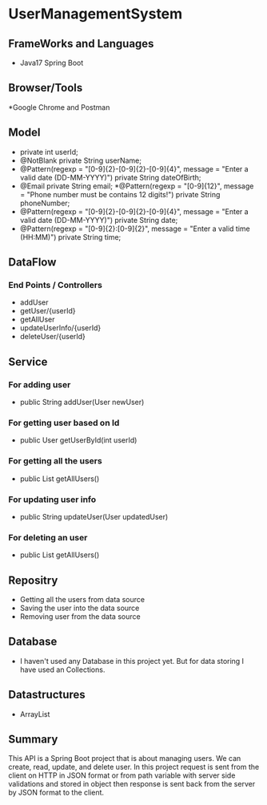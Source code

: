 # UserManagementSystem

## FrameWorks and Languages
* Java17 Spring Boot

## Browser/Tools
*Google Chrome and Postman

## Model

* private int userId;
* @NotBlank
private String userName;
* @Pattern(regexp = "[0-9]{2}-[0-9]{2}-[0-9]{4}", message = "Enter a valid date (DD-MM-YYYY)")
private String dateOfBirth;
* @Email
private String email;
*@Pattern(regexp = "[0-9]{12}", message = "Phone number must be contains 12 digits!")
private String phoneNumber;
* @Pattern(regexp = "[0-9]{2}-[0-9]{2}-[0-9]{4}", message = "Enter a valid date (DD-MM-YYYY)")
private String date;
* @Pattern(regexp = "[0-9]{2}:[0-9]{2}", message = "Enter a valid time (HH:MM)")
private String time;

## DataFlow

### End Points / Controllers

* addUser
* getUser/{userId}
* getAllUser
* updateUserInfo/{userId}
* deleteUser/{userId}

## Service

### For adding user
* public String addUser(User newUser)

### For getting user based on Id
* public User getUserById(int userId)

### For getting all the users
* public List<User> getAllUsers() 

### For updating user info
* public String updateUser(User updatedUser) 

### For deleting an user
* public List<User> getAllUsers() 

## Repositry

* Getting all the users from data source
* Saving the user into the data source
* Removing user from the data source

## Database

* I haven't used any Database in this project yet. But for data storing I have used an Collections.

## Datastructures

* ArrayList

## Summary

This API is a Spring Boot project that is about managing users. We can create, read, update, and delete user. In this
project request is sent from the client on HTTP in JSON format or from path variable with server side validations and
stored in object then response is sent back from the server by JSON format to the client.
